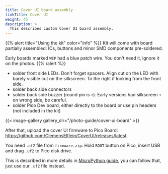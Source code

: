 ```yaml
---
title: Cover UI board assembly
linkTitle: Cover UI
weight: 45
description: >
  This describes custom Cover UI board assembly.
---
```


{{% alert title="Using the kit" color="info" %}}
Kit will come with board partially assembled: ICs, buttons and minor SMD components pre-soldered.

Early boards marked `WIP` had a blue patch wire. You don't need it, ignore it on the photos.
{{% /alert %}}

* solder front side LEDs. Don't forget spacers. Align cut on the LED with barely visible cut on the silkscreen. To the right if looking from the front side.
* solder back side connectors
* solder back side buzzer (round pin is `+`). Early versions had silkscreen `+` on wrong side, be careful. 
* solder Pico Dev board, either directly to the board or use pin headers (not included in the kit)

{{< image-gallery gallery_dir="/photo-guide/cover-ui-board" >}}

After that, upload the cover UI firmware to Pico Board: https://github.com/ClemensElflein/CoverUI/releases/latest

You need `.uf2` file from `firmware.zip`. Hold `BOOT` button on Pico, insert USB and drag `.uf2` to Pico disk drive. 

This is described in more details in [MicroPython guide](https://www.raspberrypi.com/documentation/microcontrollers/micropython.html#drag-and-drop-micropython), you can follow that, just use our `.uf2` file instead.

